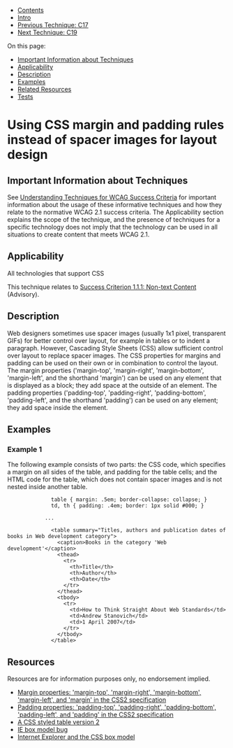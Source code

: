 -   [Contents](https://www.w3.org/WAI/WCAG21/Techniques/#techniques "Table of Contents")
-   [Intro](https://www.w3.org/WAI/WCAG21/Techniques/#introduction "Introduction to Techniques")
-   [Previous Technique: C17](C17)
-   [Next Technique: C19](C19)

On this page:

-   [Important Information about Techniques](#important-information)
-   [Applicability](#applicability)
-   [Description](#description)
-   [Examples](#examples)
-   [Related Resources](#resources)
-   [Tests](#tests)

Using CSS margin and padding rules instead of spacer images for layout design
=============================================================================

Important Information about Techniques
--------------------------------------

See [Understanding Techniques for WCAG Success Criteria](https://www.w3.org/WAI/WCAG21/Understanding/understanding-techniques) for important information about the usage of these informative techniques and how they relate to the normative WCAG 2.1 success criteria. The Applicability section explains the scope of the technique, and the presence of techniques for a specific technology does not imply that the technology can be used in all situations to create content that meets WCAG 2.1.

Applicability
-------------

All technologies that support CSS

This technique relates to [Success Criterion 1.1.1: Non-text Content](https://www.w3.org/WAI/WCAG21/Understanding/non-text-content) (Advisory).

Description
-----------

Web designers sometimes use spacer images (usually 1x1 pixel, transparent GIFs) for better control over layout, for example in tables or to indent a paragraph. However, Cascading Style Sheets (CSS) allow sufficient control over layout to replace spacer images. The CSS properties for margins and padding can be used on their own or in combination to control the layout. The margin properties ('margin-top', 'margin-right', 'margin-bottom', 'margin-left', and the shorthand 'margin') can be used on any element that is displayed as a block; they add space at the outside of an element. The padding properties ('padding-top', 'padding-right', 'padding-bottom', 'padding-left', and the shorthand 'padding') can be used on any element; they add space inside the element.

Examples
--------

### Example 1

The following example consists of two parts: the CSS code, which specifies a margin on all sides of the table, and padding for the table cells; and the HTML code for the table, which does not contain spacer images and is not nested inside another table.

                  
                  table { margin: .5em; border-collapse: collapse; } 
                  td, th { padding: .4em; border: 1px solid #000; }
                
                ...
                
                  <table summary="Titles, authors and publication dates of books in Web development category">
                    <caption>Books in the category 'Web development'</caption>
                    <thead>
                      <tr>
                        <th>Title</th>
                        <th>Author</th>
                        <th>Date</th>
                      </tr>
                    </thead>
                    <tbody>
                      <tr>
                        <td>How to Think Straight About Web Standards</td>
                        <td>Andrew Stanovich</td>
                        <td>1 April 2007</td>
                      </tr>
                    </tbody>
                  </table>
                
                

Resources
---------

Resources are for information purposes only, no endorsement implied.

-   [Margin properties: 'margin-top', 'margin-right', 'margin-bottom', 'margin-left', and 'margin' in the CSS2 specification](https://www.w3.org/TR/CSS2/box.html#margin-properties)
-   [Padding properties: 'padding-top', 'padding-right', 'padding-bottom', 'padding-left', and 'padding' in the CSS2 specification](https://www.w3.org/TR/CSS2/box.html#padding-properties)
-   [A CSS styled table version 2](http://veerle-v2.duoh.com/blog/comments/a_css_styled_table_version_2/)
-   [IE box model bug](https://en.wikipedia.org/wiki/Internet_Explorer_box_model_bug)
-   [Internet Explorer and the CSS box model](http://www.456bereastreet.com/archive/200612/internet_explorer_and_the_css_box_model/)
